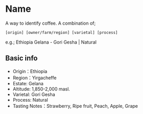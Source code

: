 # Name

A way to identify coffee. A combination of;

```text
[origin] [owner/farm/region] [varietal] [process]
```

e.g.;
Ethiopia Gelana - Gori Gesha | Natural

## Basic info

- Origin：Ethiopia
- Region：Yirgacheffe
- Estate: Gelana
- Altitude: 1,850-2,000 masl.
- Varietal: Gori Gesha
- Process: Natural
- Tasting Notes：Strawberry, Ripe fruit, Peach, Apple, Grape
